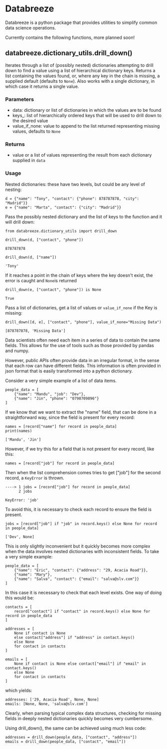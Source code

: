 # Databreeze

Databreeze is a python package that provides utilities to simplify common data science operations.

Currently contains the following functions, more planned soon!

## databreeze.dictionary_utils.drill_down()

Iterates through a list of (possibly nested) dictionaries attempting to drill down to find a value using a list
    of hierarchical dictionary keys. Returns a list containing the values found, or, where any key in the chain is
    missing, a supplied default (defaults to `None`). Also works with a single dictionary, in which case it returns a
    single value.

### Parameters

- data: dictionary or list of dictionaries in which the values are to be found
- keys_: list of hierarchically ordered keys that will be used to drill down to the desired value
- value_if_none: value to append to the list returned representing missing values, defaults to `None`

 ### Returns
 
- value or a list of values representing the result from each dictionary supplied in `data`


### Usage

Nested dictionaries: these have two levels, but could be any level of nesting:

```
d = {"name": "Tony", "contact": {"phone": 878787878, "city": "Madrid"}}
e = {"name": "Marta", "contact": {"city": "Madrid"}}
```

Pass the possibly nested dictionary and the list of keys to the function and it will drill down:

```
from databreeze.dictionary_utils import drill_down

drill_down(d, ["contact", "phone"])
```
```
878787878
```

```
drill_down(d, ["name"])
```
```
'Tony'
```

If it reaches a point in the chain of keys where the key doesn't exist, the error is caught and
`None`is returned

```
drill_down(e, ["contact", "phone"]) is None
```
```
True
```

Pass a list of dictionaries, get a list of values or `value_if_none` if the Key is missing:

```
drill_down([d, e], ["contact", "phone"], value_if_none="Missing Data")
```
```
[878787878, 'Missing Data']
```


Data scientists often need each item in a series of data to contain the same fields. This allows for the use of tools such as those provided by pandas and numpy.

However, public APIs often provide data in an irregular format, in the sense that each row can have different fields. This information is often provided in json format that is easily transformed into a python dictionary.  

Consider a very simple example of a list of data items. 

```
people_data = [
    {"name": "Mandu", "job": "Dev"}, 
    {"name": "Jin", "phone": "0798709896"}
]
```

If we know that we want to extract the "name" field, that can be done in a straightforward way, since the field is present for every record: 

```
names = [record["name"] for record in people_data]
print(names)
```


```
['Mandu', 'Jin']
```



However, if we try this for a field that is not present for every record, like this: 


```
names = [record["job"] for record in people_data]
```
Then when the list comprehension comes tries to get ["job"] for the second record, a `KeyError` is thrown. 

```
----> 1 jobs = [record["job"] for record in people_data]
      2 jobs

KeyError: 'job'
```

To avoid this, it is necessary to check each record to ensure the field is present. 

``` 
jobs = [record["job"] if "job" in record.keys() else None for record in people_data]
```

``` 
['Dev', None]
``` 

This is only slightly inconvenient but it quickly becomes more complex when the data involves nested dictionaries with inconsistent fields. To take a very simple example: 

``` 
people_data = [
    {"name": "Eric", "contact": {"address": "29, Acacia Road"}},
    {"name": "Mary"},
    {"name": "Salva", "contact": {"email": "salva@slv.com"}}
]
``` 
In this case it is necessary to check that each level exists. One way of doing this would be: 

``` 
contacts = [
    record["contact"] if "contact" in record.keys() else None for record in people_data
]

addresses = [
    None if contact is None 
    else contact["address"] if "address" in contact.keys() 
    else None 
    for contact in contacts
]

emails = [
    None if contact is None else contact["email"] if "email" in contact.keys() 
    else None 
    for contact in contacts
]
``` 
which yields: 
``` 
addresses: ['29, Acacia Road', None, None]
emails: [None, None, 'salva@slv.com']
``` 
Clearly, when parsing typical complex data structures, checking for missing fields in deeply nested dictionaries quickly becomes very cumbersome.  

Using drill_down(), the same can be achieved using much less code:

``` 
addresses = drill_down(people_data, ["contact", "address"])
emails = drill_down(people_data, ["contact", "email"])
``` 



